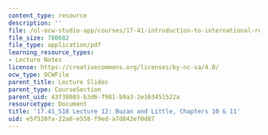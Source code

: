 ```yaml
---
content_type: resource
description: ''
file: /ol-ocw-studio-app/courses/17-41-introduction-to-international-relations-spring-2018/e5f520fa22a8e558f9eda7d842ef0d87_MIT17_41S18_lec12.pdf
file_size: 780682
file_type: application/pdf
learning_resource_types:
- Lecture Notes
license: https://creativecommons.org/licenses/by-nc-sa/4.0/
ocw_type: OCWFile
parent_title: Lecture Slides
parent_type: CourseSection
parent_uid: 43f38083-b3d6-f981-b9a3-2e163451522a
resourcetype: Document
title: '17.41_S18 Lecture 12: Buzan and Little, Chapters 10 & 11'
uid: e5f520fa-22a8-e558-f9ed-a7d842ef0d87
---
```

